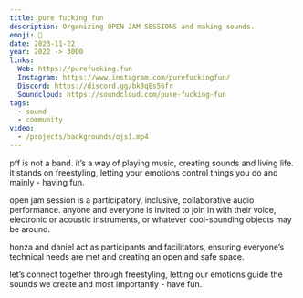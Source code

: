 ```yaml
---
title: pure fucking fun
description: Organizing OPEN JAM SESSIONS and making sounds.
emoji: 🥁
date: 2023-11-22
year: 2022 -> 3000
links:
  Web: https://purefucking.fun
  Instagram: https://www.instagram.com/purefuckingfun/
  Discord: https://discord.gg/bk8qEs56fr
  Soundcloud: https://soundcloud.com/pure-fucking-fun
tags:
  - sound
  - community
video:
  - /projects/backgrounds/ojs1.mp4
---
```


pff is not a band. it’s a way of playing music, creating sounds and living life. it stands on freestyling, letting your emotions control things you do and mainly - having fun.

open jam session is a participatory, inclusive, collaborative audio performance. anyone and everyone is invited to join in with their voice, electronic or acoustic instruments, or whatever cool-sounding objects may be around.

honza and daniel act as participants and facilitators, ensuring everyone’s technical needs are met and creating an open and safe space.

let’s connect together through freestyling, letting our emotions guide the sounds we create and most importantly - have fun.

